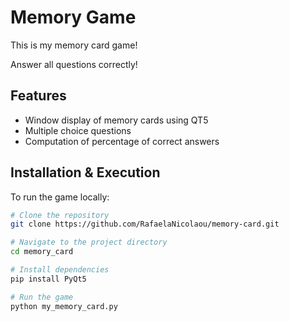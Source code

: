 # Memory Game 
This is my memory card game! 

Answer all questions correctly! 

## Features

* Window display of memory cards using QT5
* Multiple choice questions
* Computation of percentage of correct answers

## Installation & Execution

To run the game locally:

```bash
# Clone the repository
git clone https://github.com/RafaelaNicolaou/memory-card.git

# Navigate to the project directory
cd memory_card

# Install dependencies
pip install PyQt5

# Run the game
python my_memory_card.py
```

